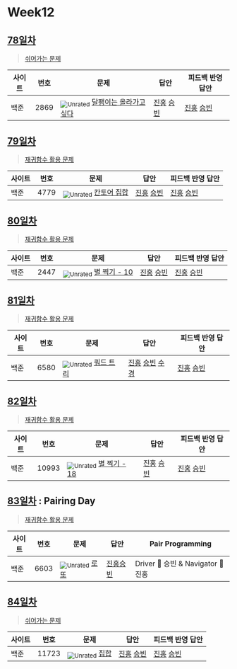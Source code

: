 <!-- tier 리스트 S -->
[Unrated]: https://user-images.githubusercontent.com/33937365/126247607-85783912-c11a-4d50-ac36-8cc7dcb75cd2.png
[Bronze5]: https://user-images.githubusercontent.com/33937365/126247611-e362d727-17a4-4737-a232-5827e185ab7c.png
[Bronze4]: https://user-images.githubusercontent.com/33937365/126247612-89cbc675-e1d4-43a2-950b-1cb014dca697.png
[Bronze3]: https://user-images.githubusercontent.com/33937365/126247613-b8408610-7bc4-40f8-804f-a30a45ddbb68.png
[Bronze2]: https://user-images.githubusercontent.com/33937365/126247614-d85dc6ff-a520-4c00-82bd-eb593b156bd8.png
[Bronze1]: https://user-images.githubusercontent.com/33937365/126247616-04b2ab30-9891-4b7b-8cb4-38e99b97e834.png
[Silver5]: https://user-images.githubusercontent.com/33937365/126247618-38c5c905-672b-4d75-808e-8a7d45ea577d.png
[Silver4]: https://user-images.githubusercontent.com/33937365/126247620-ba2d1b96-b0aa-4b88-80c5-71569c69bbc3.png
[Silver3]: https://user-images.githubusercontent.com/33937365/126247621-1b55b7f4-3a79-4348-8a63-f00c1813853e.png
[Silver2]: https://user-images.githubusercontent.com/33937365/126247622-a83b30a9-6618-4593-b775-6f6730afd3f6.png
[Silver1]: https://user-images.githubusercontent.com/33937365/126247625-8d82f8ab-6f95-4ef8-a243-be31f548596e.png
[Gold5]: https://user-images.githubusercontent.com/33937365/126247627-2979d4d5-915a-4c4e-adb7-c171f9bafe28.png
[Gold4]: https://user-images.githubusercontent.com/33937365/126247629-b24e1e24-4579-450f-bc3c-f166361091dd.png
[Gold3]: https://user-images.githubusercontent.com/33937365/126247630-80fb15af-debc-451d-a937-6c9c6bfa693b.png
[Gold2]: https://user-images.githubusercontent.com/33937365/126247633-7112f6a6-57da-4d1d-953f-5414ba8ffc3d.png
[Gold1]: https://user-images.githubusercontent.com/33937365/126247635-42bd3af9-e129-4379-b44a-22d75de3def6.png
[Platinum5]: https://user-images.githubusercontent.com/33937365/126247636-763e3bc4-43a9-4724-8ce1-c2288aecb636.png
[Platinum4]: https://user-images.githubusercontent.com/33937365/126247637-af30d243-2771-4966-b0bb-0901b9fd4989.png
[Platinum3]: https://user-images.githubusercontent.com/33937365/126247640-cfd654db-86d8-42a9-8d1b-0f3494758330.png
[Platinum2]: https://user-images.githubusercontent.com/33937365/126247641-3e60e9a6-5116-4005-a87d-bfb59969c87a.png
[Platinum1]: https://user-images.githubusercontent.com/33937365/126247643-23bba5ac-52c4-442a-a88a-2eb8998f6446.png
[Diamond5]: https://user-images.githubusercontent.com/33937365/126247645-870445bf-25d9-45ce-9c07-a25949ffad21.png
[Diamond4]: https://user-images.githubusercontent.com/33937365/126247646-b2d7e328-c205-448d-a5bf-c6294c07edaa.png
[Diamond3]: https://user-images.githubusercontent.com/33937365/126247647-db568f94-882f-410c-bd1b-63d49c87623c.png
[Diamond2]: https://user-images.githubusercontent.com/33937365/126247648-52f92f07-0fb9-4b1d-a344-6e9b81d81044.png
[Diamond1]: https://user-images.githubusercontent.com/33937365/126247649-4d068f63-f5e1-40df-910e-dceeb2b7de99.png
[Ruby5]: https://user-images.githubusercontent.com/33937365/126247652-94013ea7-9a96-4068-b922-01535c85801d.png
[Ruby4]: https://user-images.githubusercontent.com/33937365/126247655-a10f7077-6341-416e-938c-b500b7022aca.png
[Ruby3]: https://user-images.githubusercontent.com/33937365/126247656-d0e16a36-5080-4585-a465-4e4f5302beef.png
[Ruby2]: https://user-images.githubusercontent.com/33937365/126247659-1d249660-02a2-4a95-966f-074f99df70fe.png
[Ruby1]: https://user-images.githubusercontent.com/33937365/126247660-8e0d236d-eaef-42b3-8983-28f9e6c94ff9.png
<!-- tier 리스트 E -->

# Week12

## [78일차](Day78)

> [쉬어가는 문제](https://www.acmicpc.net/group/workbook/view/9797/31575)

| 사이트 | 번호 | 문제                                                           | 답안                                                          | 피드백 반영 답안                                                 |
| ------ | ---- | -------------------------------------------------------------- | ------------------------------------------------------------- | ---------------------------------------------------------------- |
| 백준   | 2869 | <sub>![Unrated]</sub> [달팽이는 올라가고 싶다](https://www.acmicpc.net/problem/2869) | [진홍](Day78/boj2869_kjh.java) [승빈](Day78/boj2869_wsb.java) | [진홍](Day78/boj2869_kjh_fb.java) [승빈](Day78/boj2869_wsb.java) |

## [79일차](Day79)

> [재귀함수 활용 문제](https://www.acmicpc.net/group/workbook/view/9797/31576)

| 사이트 | 번호 | 문제                                                | 답안                                                          | 피드백 반영 답안                                              |
| ------ | ---- | --------------------------------------------------- | ------------------------------------------------------------- | ------------------------------------------------------------- |
| 백준   | 4779 | <sub>![Unrated]</sub> [칸토어 집합](https://www.acmicpc.net/problem/4779) | [진홍](Day79/boj4779_kjh.java) [승빈](Day79/boj4779_wsb.java) | [진홍](Day79/boj4779_kjh.java) [승빈](Day79/boj4779_wsb.java) |

## [80일차](Day80)

> [재귀함수 활용 문제](https://www.acmicpc.net/group/workbook/view/9797/31620)

| 사이트 | 번호 | 문제                                                 | 답안                                                          | 피드백 반영 답안                                              |
| ------ | ---- | ---------------------------------------------------- | ------------------------------------------------------------- | ------------------------------------------------------------- |
| 백준   | 2447 | <sub>![Unrated]</sub> [별 찍기 - 10](https://www.acmicpc.net/problem/2447) | [진홍](Day80/boj2447_kjh.java) [승빈](Day80/boj2447_wsb.java) | [진홍](Day80/boj2447_kjh.java) [승빈](Day80/boj2447_wsb.java) |

## [81일차](Day81)

> [재귀함수 활용 문제](https://www.acmicpc.net/group/workbook/view/9797/31672)

| 사이트 | 번호 | 문제                                              | 답안                                                                                                                                                    | 피드백 반영 답안                                                    |
| ------ | ---- | ------------------------------------------------- | ------------------------------------------------------------------------------------------------------------------------------------------------------- | ------------------------------------------------------------------- |
| 백준   | 6580 | <sub>![Unrated]</sub> [쿼드 트리](https://www.acmicpc.net/problem/6580) | [진홍](Day81/boj6580_kjh.java) [승빈](Day81/boj6580_wsb.java) [수경](https://github.com/sukyeongh/Algorithm/blob/master/2021_05/20210504/bj6580_hsk.js) | [진홍](Day81/boj6580_kjh_fb.java) [승빈](Day81/boj6580_wsb_fb.java) |

## [82일차](Day82)

> [재귀함수 활용 문제](https://www.acmicpc.net/group/workbook/view/9797/31758)

| 사이트 | 번호  | 문제                                                  | 답안                                                            | 피드백 반영 답안                                                |
| ------ | ----- | ----------------------------------------------------- | --------------------------------------------------------------- | --------------------------------------------------------------- |
| 백준   | 10993 | <sub>![Unrated]</sub> [별 찍기 - 18](https://www.acmicpc.net/problem/10993) | [진홍](Day82/boj10993_kjh.java) [승빈](Day82/boj10993_wsb.java) | [진홍](Day82/boj10993_kjh.java) [승빈](Day82/boj10993_wsb.java) |

## [83일차](Day83) : Pairing Day

> [재귀함수 활용 문제](https://www.acmicpc.net/group/workbook/view/9797/31760)

| 사이트 | 번호 | 문제                                         | 답안                                  | Pair Programming                   |
| ------ | ---- | -------------------------------------------- | ------------------------------------- | ---------------------------------- |
| 백준   | 6603 | <sub>![Unrated]</sub> [로또](https://www.acmicpc.net/problem/6603) | [진홍승빈](Day83/boj6603_kjhwsb.java) | Driver 🚗 승빈 & Navigator 🧭 진홍 |

## [84일차](Day84)

> [쉬어가는 문제](https://www.acmicpc.net/group/workbook/view/9797/31794)

| 사이트 | 번호  | 문제                                          | 답안                                                            | 피드백 반영 답안                                                |
| ------ | ----- | --------------------------------------------- | --------------------------------------------------------------- | --------------------------------------------------------------- |
| 백준   | 11723 | <sub>![Unrated]</sub> [집합](https://www.acmicpc.net/problem/11723) | [진홍](Day84/boj11723_kjh.java) [승빈](Day84/boj11723_wsb.java) | [진홍](Day84/boj11723_kjh.java) [승빈](Day84/boj11723_wsb.java) |
